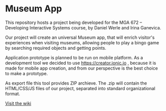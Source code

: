 # Museum App

This repository hosts a project being developed for the MGA 672 – Developing Interactive Systems course, by Daniel Werle and Irina Ganevica.

Our project will create an universal Museum app, that will enrich visitor's experiences when visiting museums, allowing people to play a bingo game by searching required objects and getting points.

Application prototype is planned to be run on mobile platform. As a development tool we decided to use https://creator.ionic.io , because it is made for mobile app creation, and from our perspective is the best choice to make a prototype. 

As export file this tool provides ZIP archieve.  The .zip will contain the HTML/CSS/JS files of our project, separated into standard organizational format.




[Visit the wiki](https://github.com/assoljkas/museum_app/wiki)

